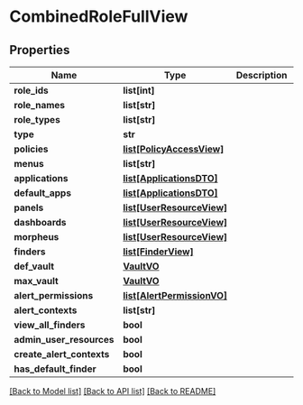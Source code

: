 # CombinedRoleFullView

## Properties
Name | Type | Description | Notes
------------ | ------------- | ------------- | -------------
**role_ids** | **list[int]** |  | [optional] 
**role_names** | **list[str]** |  | [optional] 
**role_types** | **list[str]** |  | [optional] 
**type** | **str** |  | [optional] 
**policies** | [**list[PolicyAccessView]**](PolicyAccessView.md) |  | [optional] 
**menus** | **list[str]** |  | [optional] 
**applications** | [**list[ApplicationsDTO]**](ApplicationsDTO.md) |  | [optional] 
**default_apps** | [**list[ApplicationsDTO]**](ApplicationsDTO.md) |  | [optional] 
**panels** | [**list[UserResourceView]**](UserResourceView.md) |  | [optional] 
**dashboards** | [**list[UserResourceView]**](UserResourceView.md) |  | [optional] 
**morpheus** | [**list[UserResourceView]**](UserResourceView.md) |  | [optional] 
**finders** | [**list[FinderView]**](FinderView.md) |  | [optional] 
**def_vault** | [**VaultVO**](VaultVO.md) |  | [optional] 
**max_vault** | [**VaultVO**](VaultVO.md) |  | [optional] 
**alert_permissions** | [**list[AlertPermissionVO]**](AlertPermissionVO.md) |  | [optional] 
**alert_contexts** | **list[str]** |  | [optional] 
**view_all_finders** | **bool** |  | [optional] 
**admin_user_resources** | **bool** |  | [optional] 
**create_alert_contexts** | **bool** |  | [optional] 
**has_default_finder** | **bool** |  | [optional] 

[[Back to Model list]](../README.md#documentation-for-models) [[Back to API list]](../README.md#documentation-for-api-endpoints) [[Back to README]](../README.md)

